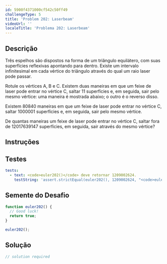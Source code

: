 ```yaml
---
id: 5900f4371000cf542c50ff49
challengeType: 5
title: 'Problem 202: Laserbeam'
videoUrl: ''
localeTitle: 'Problema 202: Laserbeam'
---
```


## Descrição
<section id="description"> Três espelhos são dispostos na forma de um triângulo equilátero, com suas superfícies reflexivas apontando para dentro. Existe um intervalo infinitesimal em cada vértice do triângulo através do qual um raio laser pode passar. <p> Rotule os vértices A, B e C. Existem duas maneiras em que um feixe de laser pode entrar no vértice C, saltar 11 superfícies e, em seguida, sair pelo mesmo vértice: uma maneira é mostrada abaixo; o outro é o reverso disso. </p><p> Existem 80840 maneiras em que um feixe de laser pode entrar no vértice C, saltar 1000001 superfícies e, em seguida, sair pelo mesmo vértice. </p><p> De quantas maneiras um feixe de laser pode entrar no vértice C, saltar fora de 12017639147 superfícies, em seguida, sair através do mesmo vértice? </p></section>

## Instruções
<section id="instructions">
</section>

## Testes
<section id='tests'>

```yml
tests:
  - text: <code>euler202()</code> deve retornar 1209002624.
    testString: 'assert.strictEqual(euler202(), 1209002624, "<code>euler202()</code> should return 1209002624.");'

```

</section>

## Semente do Desafio
<section id='challengeSeed'>

<div id='js-seed'>

```js
function euler202() {
  // Good luck!
  return true;
}

euler202();

```

</div>



</section>

## Solução
<section id='solution'>

```js
// solution required
```
</section>
